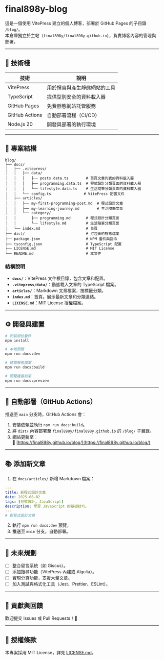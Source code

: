 # final898y-blog

這是一個使用 VitePress 建立的個人博客，部署於 GitHub Pages 的子目錄 `/blog/`。  
本倉庫獨立於主站（`final898y/final898y.github.io`），負責博客內容的管理與部署。

---

## 🚀 技術棧

| 技術           | 說明                         |
| -------------- | ---------------------------- |
| VitePress      | 用於撰寫與產生靜態網站的工具 |
| TypeScript     | 提供型別安全的資料載入器     |
| GitHub Pages   | 免費靜態網站託管服務         |
| GitHub Actions | 自動部署流程（CI/CD）        |
| Node.js 20     | 開發與部署的執行環境         |

---

## 📁 專案結構

```
blog/
├── docs/
│   ├── .vitepress/
│   │   ├── data/
│   │   │   ├── posts.data.ts        # 首頁文章列表的資料載入器
│   │   │   ├── programming.data.ts  # 程式設計分類頁面的資料載入器
│   │   │   └── lifestyle.data.ts    # 生活隨筆分類頁面的資料載入器
│   │   └── config.ts               # VitePress 配置文件
│   ├── articles/
│   │   ├── my-first-programming-post.md  # 程式設計文章
│   │   ├── my-learning-journey.md        # 生活隨筆文章
│   │   └── category/
│   │       ├── programming.md       # 程式設計分類頁面
│   │       └── lifestyle.md         # 生活隨筆分類頁面
│   └── index.md                     # 首頁
├── dist/                            # 打包後的靜態檔案
├── package.json                     # NPM 套件與指令
├── tsconfig.json                    # TypeScript 配置
├── LICENSE.md                       # MIT License
└── README.md                        # 本文件
```

### 結構說明

- **`docs/`**：VitePress 文件根目錄，包含文章和配置。
- **`.vitepress/data/`**：動態載入文章的 TypeScript 檔案。
- **`articles/`**：Markdown 文章檔案，按標籤分類。
- **`index.md`**：首頁，展示最新文章和分類連結。
- **`LICENSE.md`**：MIT License 授權檔案。

---

## ⚙️ 開發與建置

```bash
# 安裝相依套件
npm install

# 本地預覽
npm run docs:dev

# 建置靜態檔案
npm run docs:build

# 預覽建置結果
npm run docs:preview
```

---

## 🚀 自動部署（GitHub Actions）

推送至 `main` 分支時，GitHub Actions 會：

1. 安裝依賴並執行 `npm run docs:build`。
2. 將 `dist/` 內容部署至 `final898y/final898y.github.io` 的 `/blog/` 子目錄。
3. 網站更新至：  
   🔗 [https://final898y.github.io/blog/](https://final898y.github.io/blog/)

---

## 📚 添加新文章

1. 在 `docs/articles/` 新增 Markdown 檔案：

```yaml
---
title: 新程式設計文章
date: 2025-06-02
tags: [程式設計, JavaScript]
description: 學習 JavaScript 的基礎技巧。
---
# 新程式設計文章
```

2. 執行 `npm run docs:dev` 預覽。
3. 推送至 `main` 分支，自動部署。

---

## 🧭 未來規劃

- [ ] 整合留言系統（如 Giscus）。
- [ ] 添加搜尋功能（VitePress 內建或 Algolia）。
- [ ] 實現分頁功能，支援大量文章。
- [ ] 加入測試與格式化工具（Jest、Prettier、ESLint）。

---

## 🙌 貢獻與回饋

歡迎提交 Issues 或 Pull Requests！🙏

---

## 📄 授權條款

本專案採用 MIT License，詳見 [LICENSE.md](./LICENSE.md)。

```

```
